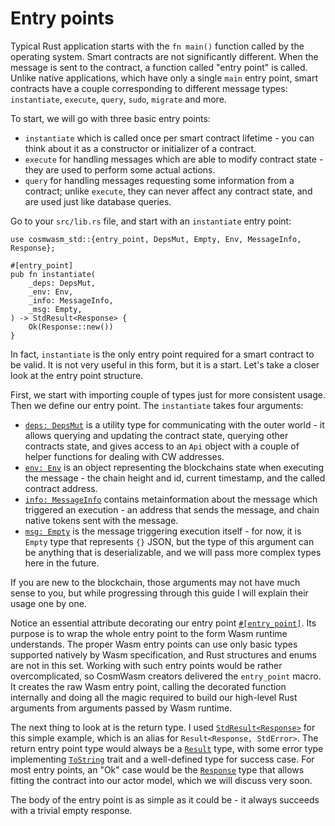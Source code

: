# Entry points

Typical Rust application starts with the `fn main()` function called by the operating system.
Smart contracts are not significantly different. When the message is sent to the contract, a
function called "entry point" is called. Unlike native applications, which have only a single
`main` entry point, smart contracts have a couple corresponding to different message types:
`instantiate`, `execute`, `query`, `sudo`, `migrate` and more.

To start, we will go with three basic entry points:

- `instantiate` which is called once per smart contract lifetime - you can think about it as
  a constructor or initializer of a contract.
- `execute` for handling messages which are able to modify contract state - they are used to
  perform some actual actions.
- `query` for handling messages requesting some information from a contract; unlike `execute`,
  they can never affect any contract state, and are used just like database queries.

Go to your `src/lib.rs` file, and start with an `instantiate` entry point:

```rust,noplayground
use cosmwasm_std::{entry_point, DepsMut, Empty, Env, MessageInfo, Response};

#[entry_point]
pub fn instantiate(
    _deps: DepsMut,
    _env: Env,
    _info: MessageInfo,
    _msg: Empty,
) -> StdResult<Response> {
    Ok(Response::new())
}
```

In fact, `instantiate` is the only entry point required for a smart contract to be valid. It is not
very useful in this form, but it is a start. Let's take a closer look at the entry point structure.

First, we start with importing couple of types just for more consistent usage. Then we define our
entry point. The `instantiate` takes four arguments:

- [`deps: DepsMut`](https://docs.rs/cosmwasm-std/1.1.0/cosmwasm_std/struct.DepsMut.html)
  is a utility type for communicating with the outer world - it allows querying
  and updating the contract state, querying other contracts state, and gives access to an `Api`
  object with a couple of helper functions for dealing with CW addresses.
- [`env: Env`](https://docs.rs/cosmwasm-std/1.1.0/cosmwasm_std/struct.Env.html)
  is an object representing the blockchains state when executing the message - the
  chain height and id, current timestamp, and the called contract address.
- [`info: MessageInfo`](https://docs.rs/cosmwasm-std/1.1.0/cosmwasm_std/struct.MessageInfo.html)
  contains metainformation about the message which triggered an execution -
  an address that sends the message, and chain native tokens sent with the message.
- [`msg: Empty`](https://docs.rs/cosmwasm-std/1.1.0/cosmwasm_std/struct.Empty.html)
  is the message triggering execution itself - for now, it is `Empty` type that
  represents `{}` JSON, but the type of this argument can be anything that is deserializable,
  and we will pass more complex types here in the future.

If you are new to the blockchain, those arguments may not have much sense to you, but while
progressing through this guide I will explain their usage one by one.

Notice an essential attribute decorating our entry point
[`#[entry_point]`](https://docs.rs/cosmwasm-std/1.1.0/cosmwasm_std/attr.entry_point.html). Its purpose is to
wrap the whole entry point to the form Wasm runtime understands. The proper Wasm entry points
can use only basic types supported natively by Wasm specification, and Rust structures and enums
are not in this set. Working with such entry points would be rather overcomplicated, so CosmWasm
creators delivered the `entry_point` macro. It creates the raw Wasm entry point, calling the
decorated function internally and doing all the magic required to build our high-level Rust arguments
from arguments passed by Wasm runtime.

The next thing to look at is the return type. I used
[`StdResult<Response>`](https://docs.rs/cosmwasm-std/1.1.0/cosmwasm_std/type.StdResult.html) for this simple example,
which is an alias for `Result<Response, StdError>`. The return entry point type would always be a
[`Result`](https://doc.rust-lang.org/std/result/enum.Result.html) type, with some error type implementing
[`ToString`](https://doc.rust-lang.org/std/string/trait.ToString.html) trait and a well-defined type for success
case. For most entry points, an "Ok" case would be the
[`Response`](https://docs.rs/cosmwasm-std/1.1.0/cosmwasm_std/struct.Response.html) type that allows fitting the contract
into our actor model, which we will discuss very soon.

The body of the entry point is as simple as it could be - it always succeeds with a trivial empty response.
